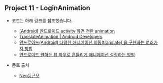 ## Project 11 - LoginAnimation

* 코드는 아래 링크를 참조했습니다.

  * [[Android] 안드로이드 activity 화면 전환 animation][reflink1]

  [reflink1]: https://boheeee.tistory.com/14
  
  * [TranslateAnimation | Android Developers][reflink2]

  [reflink2]: https://developer.android.com/reference/android/view/animation/TranslateAnimation
  
    * [안드로이드(Android) 다양한 애니메이션 이동(translate) 을 구현하는 여러가지 방법][reflink2]

  [reflink2]: https://mainia.tistory.com/2861
  
    * [안드로이드 원하는 뷰 좌우로 흔들리게 애니메이션 설정하는 방법][reflink2]

  [reflink2]: https://vvh-avv.tistory.com/133
  
* 폰트 출처
    
    * [Neo둥근모][reflink5]

  [reflink5]: https://github.com/Dalgona/neodgm
  
  